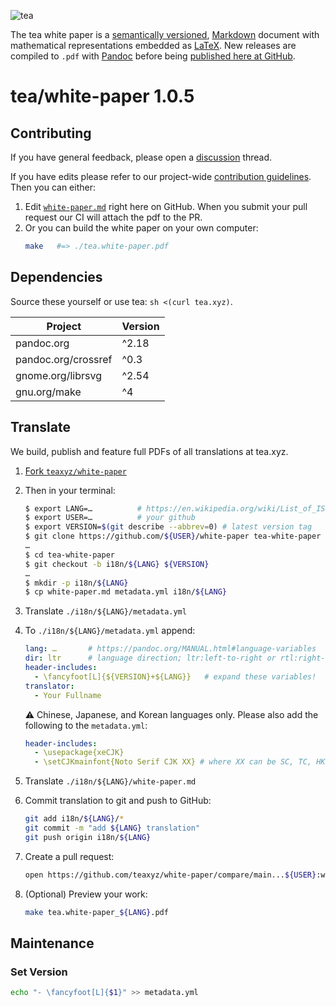 ![tea](https://tea.xyz/banner.png)

The tea white paper is a [semantically versioned][semver], [Markdown] document
with mathematical representations embedded as [LaTeX].
New releases are compiled to `.pdf` with [Pandoc] before being
[published here at GitHub][releases].

# tea/white-paper 1.0.5

## Contributing

If you have general feedback, please open a [discussion] thread.

If you have edits please refer to our project-wide [contribution guidelines].
Then you can either:

1. Edit [`white-paper.md`] right here on GitHub.
    When you submit your pull request our CI will attach the pdf to the PR.
2. Or you can build the white paper on your own computer:
    ```sh
    make   #=> ./tea.white-paper.pdf
    ```

## Dependencies

Source these yourself or use tea: `sh <(curl tea.xyz)`.

| Project             | Version |
|---------------------|---------|
| pandoc.org          | ^2.18   |
| pandoc.org/crossref | ^0.3    |
| gnome.org/librsvg   | ^2.54   |
| gnu.org/make        | ^4      |


## Translate

We build, publish and feature full PDFs of all translations at tea.xyz.

1. [Fork `teaxyz/white-paper`][fork]
2. Then in your terminal:
    ```sh
    $ export LANG=…          # https://en.wikipedia.org/wiki/List_of_ISO_639-1_codes
    $ export USER=…          # your github
    $ export VERSION=$(git describe --abbrev=0) # latest version tag  
    $ git clone https://github.com/${USER}/white-paper tea-white-paper
    …
    $ cd tea-white-paper
    $ git checkout -b i18n/${LANG} ${VERSION}
    …
    $ mkdir -p i18n/${LANG}
    $ cp white-paper.md metadata.yml i18n/${LANG}
    ```
3. Translate `./i18n/${LANG}/metadata.yml`
4. To `./i18n/${LANG}/metadata.yml` append:
    ```yml
    lang: …       # https://pandoc.org/MANUAL.html#language-variables
    dir: ltr      # language direction; ltr:left-to-right or rtl:right-to-left
    header-includes:
      - \fancyfoot[L]{${VERSION}+${LANG}}   # expand these variables!
    translator:
      - Your Fullname
    ```

    ⚠️ Chinese, Japanese, and Korean languages only. Please also add the following to the `metadata.yml`:
    ```yml
    header-includes:
      - \usepackage{xeCJK}
      - \setCJKmainfont{Noto Serif CJK XX} # where XX can be SC, TC, HK, JP, KR https://github.com/googlefonts/noto-cjk
    ```
5. Translate `./i18n/${LANG}/white-paper.md`
6. Commit translation to git and push to GitHub:
   ```sh
   git add i18n/${LANG}/*
   git commit -m "add ${LANG} translation"
   git push origin i18n/${LANG}
   ```
7. Create a pull request:
   ```sh
   open https://github.com/teaxyz/white-paper/compare/main...${USER}:white-paper:i18n/${LANG}
   ```

8. (Optional) Preview your work:
   ```sh
   make tea.white-paper_${LANG}.pdf
   ```

## Maintenance

### Set Version

```sh
echo "- \fancyfoot[L]{$1}" >> metadata.yml
```

[`white-paper.md`]: ./white-paper.md
[Pandoc]: https://pandoc.org
[Markdown]: https://daringfireball.net/projects/markdown/
[LaTeX]: https://latex-project.org/
[releases]: ../../releases
[brew]: https://brew.sh
[semver]: https://semver.org
[discussion]: ../../discussions
[fork]: ../../fork
[contribution guidelines]: https://github.com/teaxyz/.github/blob/main/CONTRIBUTING.md
